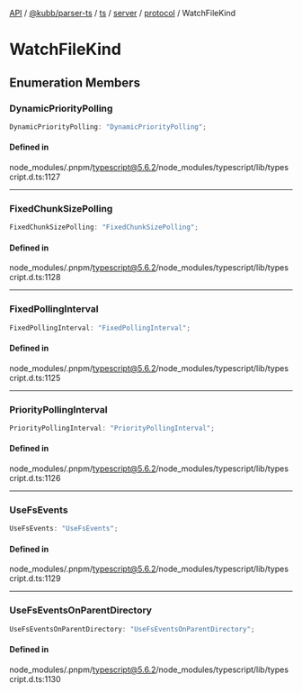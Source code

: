[API](../../../../../../../../../packages.md) / [@kubb/parser-ts](../../../../../../../index.md) / [ts](../../../../../index.md) / [server](../../../index.md) / [protocol](../index.md) / WatchFileKind

# WatchFileKind

## Enumeration Members

### DynamicPriorityPolling

```ts
DynamicPriorityPolling: "DynamicPriorityPolling";
```

#### Defined in

node\_modules/.pnpm/typescript@5.6.2/node\_modules/typescript/lib/typescript.d.ts:1127

***

### FixedChunkSizePolling

```ts
FixedChunkSizePolling: "FixedChunkSizePolling";
```

#### Defined in

node\_modules/.pnpm/typescript@5.6.2/node\_modules/typescript/lib/typescript.d.ts:1128

***

### FixedPollingInterval

```ts
FixedPollingInterval: "FixedPollingInterval";
```

#### Defined in

node\_modules/.pnpm/typescript@5.6.2/node\_modules/typescript/lib/typescript.d.ts:1125

***

### PriorityPollingInterval

```ts
PriorityPollingInterval: "PriorityPollingInterval";
```

#### Defined in

node\_modules/.pnpm/typescript@5.6.2/node\_modules/typescript/lib/typescript.d.ts:1126

***

### UseFsEvents

```ts
UseFsEvents: "UseFsEvents";
```

#### Defined in

node\_modules/.pnpm/typescript@5.6.2/node\_modules/typescript/lib/typescript.d.ts:1129

***

### UseFsEventsOnParentDirectory

```ts
UseFsEventsOnParentDirectory: "UseFsEventsOnParentDirectory";
```

#### Defined in

node\_modules/.pnpm/typescript@5.6.2/node\_modules/typescript/lib/typescript.d.ts:1130
